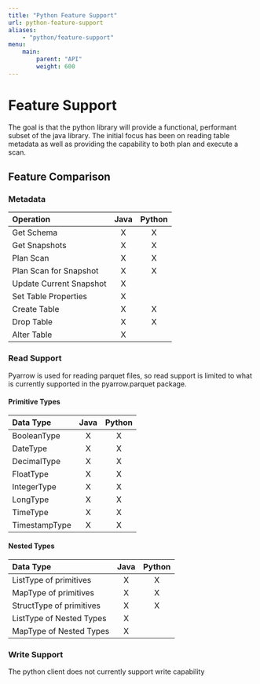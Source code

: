```yaml
---
title: "Python Feature Support"
url: python-feature-support
aliases:
    - "python/feature-support"
menu:
    main:
        parent: "API"
        weight: 600
---
```

<!--
 - Licensed to the Apache Software Foundation (ASF) under one or more
 - contributor license agreements.  See the NOTICE file distributed with
 - this work for additional information regarding copyright ownership.
 - The ASF licenses this file to You under the Apache License, Version 2.0
 - (the "License"); you may not use this file except in compliance with
 - the License.  You may obtain a copy of the License at
 -
 -   http://www.apache.org/licenses/LICENSE-2.0
 -
 - Unless required by applicable law or agreed to in writing, software
 - distributed under the License is distributed on an "AS IS" BASIS,
 - WITHOUT WARRANTIES OR CONDITIONS OF ANY KIND, either express or implied.
 - See the License for the specific language governing permissions and
 - limitations under the License.
 -->

# Feature Support

The goal is that the python library will provide a functional, performant subset of the java library. The initial focus has been on reading table metadata as well as providing the capability to both plan and execute a scan.

## Feature Comparison

### Metadata

| Operation               | Java  | Python |
|:------------------------|:-----:|:------:|
| Get Schema              |    X  |    X   |
| Get Snapshots           |    X  |    X   |
| Plan Scan               |    X  |    X   |
| Plan Scan for Snapshot  |    X  |    X   |
| Update Current Snapshot |    X  |        |
| Set Table Properties    |    X  |        |
| Create Table            |    X  |    X   |
| Drop Table              |    X  |    X   |
| Alter Table             |    X  |        |


### Read Support

Pyarrow is used for reading parquet files, so read support is limited to what is currently supported in the pyarrow.parquet package.

#### Primitive Types


| Data Type               | Java | Python |
|:------------------------|:----:|:------:|
| BooleanType             |   X  |    X   |
| DateType                |   X  |    X   |
| DecimalType             |   X  |    X   |
| FloatType               |   X  |    X   |
| IntegerType             |   X  |    X   |
| LongType                |   X  |    X   |
| TimeType                |   X  |    X   |
| TimestampType           |   X  |    X   |

#### Nested Types

| Data Type               | Java | Python |
|:------------------------|:----:|:------:|
| ListType of primitives  |   X  |    X   |
| MapType of primitives   |   X  |    X   |
| StructType of primitives|   X  |    X   |
| ListType of Nested Types|   X  |        |
| MapType of Nested Types |   X  |        |

### Write Support

The python client does not currently support write capability
